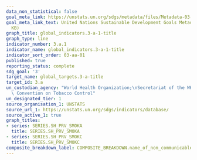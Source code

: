 ```yaml
---
data_non_statistical: false
goal_meta_link: https://unstats.un.org/sdgs/metadata/files/Metadata-03-0a-01.pdf
goal_meta_link_text: United Nations Sustainable Development Goals Metadata (PDF 866
  KB)
graph_title: global_indicators.3-a-1-title
graph_type: line
indicator_number: 3.a.1
indicator_name: global_indicators.3-a-1-title
indicator_sort_order: 03-aa-01
published: true
reporting_status: complete
sdg_goal: '3'
target_name: global_targets.3-a-title
target_id: 3.a
un_custodian_agency: "World Health Organization;\nSecretariat of the WHO Framework\
  \ Convention on Tobacco Control"
un_designated_tier: 1
source_organisation_1: UNSTATS
source_url_1: https://unstats.un.org/sdgs/indicators/database/
source_active_1: true
graph_titles:
- series: SERIES.SH_PRV_SMOKA
  title: SERIES.SH_PRV_SMOKA
- series: SERIES.SH_PRV_SMOKC
  title: SERIES.SH_PRV_SMOKC
composite_breakdown_label: COMPOSITE_BREAKDOWN.name_of_non_communicable_disease
---
```

